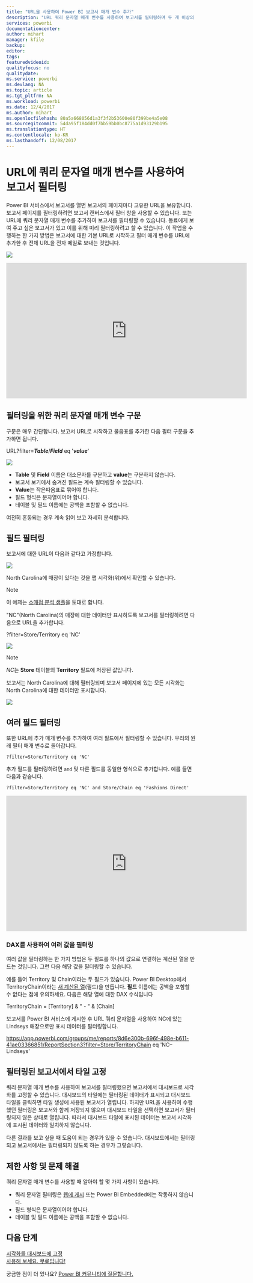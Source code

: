```yaml
---
title: "URL을 사용하여 Power BI 보고서 매개 변수 추가"
description: "URL 쿼리 문자열 매개 변수를 사용하여 보고서를 필터링하며 두 개 이상의 필드를 필터링할 수도 있습니다."
services: powerbi
documentationcenter: 
author: mihart
manager: kfile
backup: 
editor: 
tags: 
featuredvideoid: 
qualityfocus: no
qualitydate: 
ms.service: powerbi
ms.devlang: NA
ms.topic: article
ms.tgt_pltfrm: NA
ms.workload: powerbi
ms.date: 12/4/2017
ms.author: mihart
ms.openlocfilehash: 80a5a668056d1a3f3f2b53600e80f399be4a5e08
ms.sourcegitcommit: 54da95f184dd0f7bb59bb0bc8775a1d93129b195
ms.translationtype: HT
ms.contentlocale: ko-KR
ms.lasthandoff: 12/08/2017
---
```

# <a name="filter-a-report-using-query-string-parameters-in-the-url"></a>URL에 쿼리 문자열 매개 변수를 사용하여 보고서 필터링
Power BI 서비스에서 보고서를 열면 보고서의 페이지마다 고유한 URL을 보유합니다. 보고서 페이지를 필터링하려면 보고서 캔버스에서 필터 창을 사용할 수 있습니다.  또는 URL에 쿼리 문자열 매개 변수를 추가하여 보고서를 필터링할 수 있습니다. 동료에게 보여 주고 싶은 보고서가 있고 이를 위해 미리 필터링하려고 할 수 있습니다. 이 작업을 수행하는 한 가지 방법은 보고서에 대한 기본 URL로 시작하고 필터 매개 변수를 URL에 추가한 후 전체 URL을 전자 메일로 보내는 것입니다.

![](media/service-url-filters/power-bi-report2.png)

<iframe width="640" height="360" src="https://www.youtube.com/embed/WQFtN8nvM4A?list=PLv2BtOtLblH3YE_Ycas5B1GtcoFfJXavO&amp;showinfo=0" frameborder="0" allowfullscreen></iframe>

## <a name="query-string-parameter-syntax-for-filtering"></a>필터링을 위한 쿼리 문자열 매개 변수 구문
구문은 매우 간단합니다. 보고서 URL로 시작하고 물음표를 추가한 다음 필터 구문을 추가하면 됩니다.

URL?filter=***Table***/***Field*** eq '***value***'

![](media/service-url-filters/power-bi-filter-urls7b.png)

* **Table** 및 **Field** 이름은 대소문자를 구분하고 **value**는 구분하지 않습니다.
* 보고서 보기에서 숨겨진 필드는 계속 필터링할 수 있습니다.
* **Value**는 작은따옴표로 묶어야 합니다.
* 필드 형식은 문자열이어야 합니다.
* 테이블 및 필드 이름에는 공백을 포함할 수 없습니다.

여전히 혼동되는 경우 계속 읽어 보고 자세히 분석합니다.  

## <a name="filter-on-a-field"></a>필드 필터링
보고서에 대한 URL이 다음과 같다고 가정합니다.

![](media/service-url-filters/power-bi-filter-urls6.png)

North Carolina에 매장이 있다는 것을 맵 시각화(위)에서 확인할 수 있습니다.

>[!NOTE]
>이 예제는 [소매점 분석 샘플](sample-datasets.md)을 토대로 합니다.
> 

"NC"(North Carolina)의 매장에 대한 데이터만 표시하도록 보고서를 필터링하려면 다음으로 URL을 추가합니다.

?filter=Store/Territory eq 'NC'

![](media/service-url-filters/power-bi-filter-urls7.png)

>[!NOTE]
>*NC*는 **Store** 테이블의 **Territory** 필드에 저장된 값입니다.
> 
> 

보고서는 North Carolina에 대해 필터링되며 보고서 페이지에 있는 모든 시각화는 North Carolina에 대한 데이터만 표시합니다.

![](media/service-url-filters/power-bi-report4.png)

## <a name="filter-on-multiple-fields"></a>여러 필드 필터링
또한 URL에 추가 매개 변수를 추가하여 여러 필드에서 필터링할 수 있습니다. 우리의 원래 필터 매개 변수로 돌아갑니다.

```
?filter=Store/Territory eq 'NC'
```

추가 필드를 필터링하려면 `and` 및 다른 필드를 동일한 형식으로 추가합니다. 예를 들면 다음과 같습니다.

```
?filter=Store/Territory eq 'NC' and Store/Chain eq 'Fashions Direct'
```

<iframe width="640" height="360" src="https://www.youtube.com/embed/0sDGKxOaC8w?showinfo=0" frameborder="0" allowfullscreen></iframe>


### <a name="using-dax-to-filter-on-multiple-values"></a>DAX를 사용하여 여러 값을 필터링
여러 값을 필터링하는 한 가지 방법은 두 필드를 하나의 값으로 연결하는 계산된 열을 만드는 것입니다. 그런 다음 해당 값을 필터링할 수 있습니다.

예를 들어 Territory 및 Chain이라는 두 필드가 있습니다. Power BI Desktop에서 TerritoryChain이라는 [새 계산된 열](desktop-tutorial-create-calculated-columns.md)(필드)을 만듭니다. **필드** 이름에는 공백을 포함할 수 없다는 점에 유의하세요. 다음은 해당 열에 대한 DAX 수식입니다

TerritoryChain = [Territory] & " - " & [Chain]

보고서를 Power BI 서비스에 게시한 후 URL 쿼리 문자열을 사용하여 NC에 있는 Lindseys 매장으로만 표시 데이터를 필터링합니다.

https://app.powerbi.com/groups/me/reports/8d6e300b-696f-498e-b611-41ae03366851/ReportSection3?filter=Store/TerritoryChain eq 'NC–Lindseys'

## <a name="pin-a-tile-from-a-filtered-report"></a>필터링된 보고서에서 타일 고정
쿼리 문자열 매개 변수를 사용하여 보고서를 필터링했으면 보고서에서 대시보드로 시각화를 고정할 수 있습니다. 대시보드의 타일에는 필터링된 데이터가 표시되고 대시보드 타일을 클릭하면 타일 생성에 사용된 보고서가 열립니다.  하지만 URL을 사용하여 수행했던 필터링은 보고서와 함께 저장되지 않으며 대시보드 타일을 선택하면 보고서가 필터링되지 않은 상태로 열립니다.  따라서 대시보드 타일에 표시된 데이터는 보고서 시각화에 표시된 데이터와 일치하지 않습니다.

다른 결과를 보고 싶을 때 도움이 되는 경우가 있을 수 있습니다. 대시보드에서는 필터링되고 보고서에서는 필터링되지 않도록 하는 경우가 그렇습니다.

## <a name="limitations-and-troubleshooting"></a>제한 사항 및 문제 해결
쿼리 문자열 매개 변수를 사용할 때 알아야 할 몇 가지 사항이 있습니다.

* 쿼리 문자열 필터링은 [웹에 게시](service-publish-to-web.md) 또는 Power BI Embedded에는 작동하지 않습니다.   
* 필드 형식은 문자열이어야 합니다.
* 테이블 및 필드 이름에는 공백을 포함할 수 없습니다.

## <a name="next-steps"></a>다음 단계
[시각화를 대시보드에 고정](service-dashboard-pin-tile-from-report.md)  
[사용해 보세요. 무료입니다!](https://powerbi.com/)

궁금한 점이 더 있나요? [Power BI 커뮤니티에 질문합니다.](http://community.powerbi.com/)

